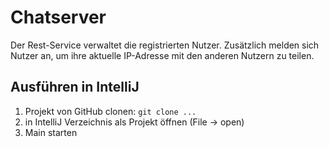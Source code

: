 # Chatserver 

Der Rest-Service verwaltet die registrierten Nutzer. Zusätzlich melden sich Nutzer an, um ihre aktuelle IP-Adresse mit den anderen Nutzern zu teilen. 
 
## Ausführen in IntelliJ

1. Projekt von GitHub clonen: `git clone ...` 
1. in IntelliJ Verzeichnis als Projekt öffnen (File -> open)
1. Main starten
